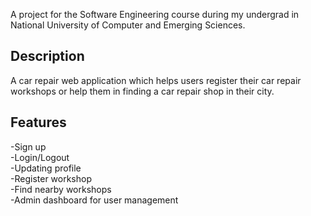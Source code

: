 A project for the Software Engineering course during my undergrad in National University of Computer and Emerging Sciences.

## Description
A car repair web application which helps users register their car repair workshops or help them in finding a car repair shop in their city. 

## Features
-Sign up </br>
-Login/Logout </br>
-Updating profile </br>
-Register workshop </br>
-Find nearby workshops </br>
-Admin dashboard for user management </br>
